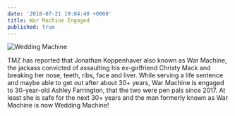 ```yaml
---
date: '2018-07-21 19:04:40 +0000'
title: War Machine Engaged
published: true
---
```

![Wedding Machine](/images/WeddingMachine.jpg)

TMZ has reported that Jonathan Koppenhaver also known as War Machine, the jackass convicted of assaulting his ex-girlfriend Christy Mack and breaking her nose, teeth, ribs, face and liver. While serving a life sentence and maybe able to get out after about 30+ years, War Machine is engaged to 30-year-old Ashley Farrington, that the two were pen pals since 2017. At least she is safe for the next 30+ years and the man formerly known as War Machine is now Wedding Machine!
